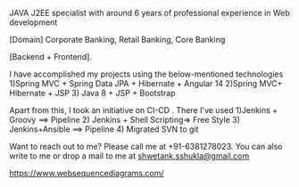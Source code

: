 JAVA J2EE specialist with around 6 years of professional experience in Web development

[Domain]
Corporate Banking, Retail Banking, Core
Banking

[Backend + Frontend].

I have accomplished my projects using the below-mentioned technologies
1)Spring MVC + Spring Data JPA + Hibernate + Angular 14
2)Spring MVC+ Hibernate + JSP
3) Java 8 + JSP + Bootstrap

Apart from this, I took an initiative on CI-CD . There I've used
1)Jenkins + Groovy ==> Pipeline
2) Jenkins + Shell Scripting=> Free Style
3) Jenkins+Ansible ==> Pipeline
4) Migrated SVN to git

Want to reach out to me?
Please call me at +91-6381278023. You can also write to me or drop a mail to me at shwetank.sshukla@gmail.com

<!---
shwetankpShukla/shwetankpShukla is a ✨ special ✨ repository because its `README.md` (this file) appears on your GitHub profile.
You can click the Preview link to take a look at your changes.
--->
https://www.websequencediagrams.com/
